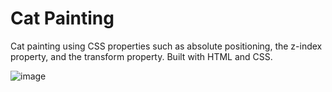 # Cat Painting
Cat painting using CSS properties such as absolute positioning, the z-index property, and the transform property. Built with HTML and CSS.

![image](https://github.com/kylehraja/CatPainting/assets/140476247/6b608a83-f181-4c75-a5b4-67ef26a8f3e6)

